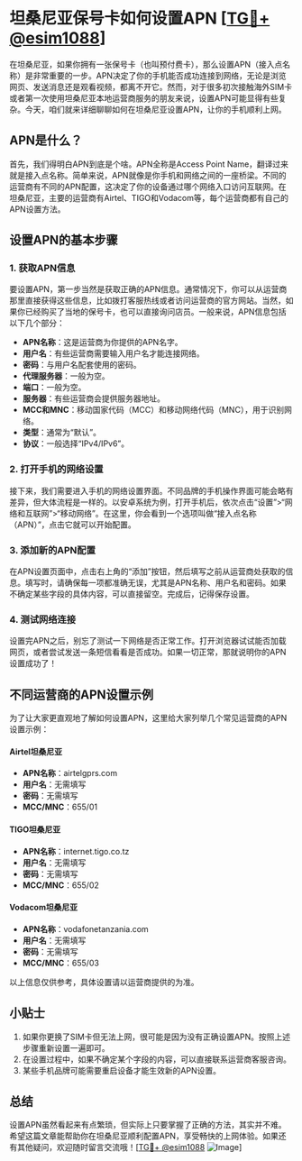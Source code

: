 # 坦桑尼亚保号卡如何设置APN [[TG💪+ @esim1088](https://t.me/s/esim1088)]

在坦桑尼亚，如果你拥有一张保号卡（也叫预付费卡），那么设置APN（接入点名称）是非常重要的一步。APN决定了你的手机能否成功连接到网络，无论是浏览网页、发送消息还是观看视频，都离不开它。然而，对于很多初次接触海外SIM卡或者第一次使用坦桑尼亚本地运营商服务的朋友来说，设置APN可能显得有些复杂。今天，咱们就来详细聊聊如何在坦桑尼亚设置APN，让你的手机顺利上网。

## APN是什么？

首先，我们得明白APN到底是个啥。APN全称是Access Point Name，翻译过来就是接入点名称。简单来说，APN就像是你手机和网络之间的一座桥梁。不同的运营商有不同的APN配置，这决定了你的设备通过哪个网络入口访问互联网。在坦桑尼亚，主要的运营商有Airtel、TIGO和Vodacom等，每个运营商都有自己的APN设置方法。

## 设置APN的基本步骤

### 1. 获取APN信息

要设置APN，第一步当然是获取正确的APN信息。通常情况下，你可以从运营商那里直接获得这些信息，比如拨打客服热线或者访问运营商的官方网站。当然，如果你已经购买了当地的保号卡，也可以直接询问店员。一般来说，APN信息包括以下几个部分：

- **APN名称**：这是运营商为你提供的APN名字。
- **用户名**：有些运营商需要输入用户名才能连接网络。
- **密码**：与用户名配套使用的密码。
- **代理服务器**：一般为空。
- **端口**：一般为空。
- **服务器**：有些运营商会提供服务器地址。
- **MCC和MNC**：移动国家代码（MCC）和移动网络代码（MNC），用于识别网络。
- **类型**：通常为“默认”。
- **协议**：一般选择“IPv4/IPv6”。

### 2. 打开手机的网络设置

接下来，我们需要进入手机的网络设置界面。不同品牌的手机操作界面可能会略有差异，但大体流程是一样的。以安卓系统为例，打开手机后，依次点击“设置”>“网络和互联网”>“移动网络”。在这里，你会看到一个选项叫做“接入点名称（APN）”，点击它就可以开始配置。

### 3. 添加新的APN配置

在APN设置页面中，点击右上角的“添加”按钮，然后填写之前从运营商处获取的信息。填写时，请确保每一项都准确无误，尤其是APN名称、用户名和密码。如果不确定某些字段的具体内容，可以直接留空。完成后，记得保存设置。

### 4. 测试网络连接

设置完APN之后，别忘了测试一下网络是否正常工作。打开浏览器试试能否加载网页，或者尝试发送一条短信看看是否成功。如果一切正常，那就说明你的APN设置成功了！

## 不同运营商的APN设置示例

为了让大家更直观地了解如何设置APN，这里给大家列举几个常见运营商的APN设置示例：

#### Airtel坦桑尼亚
- **APN名称**：airtelgprs.com
- **用户名**：无需填写
- **密码**：无需填写
- **MCC/MNC**：655/01

#### TIGO坦桑尼亚
- **APN名称**：internet.tigo.co.tz
- **用户名**：无需填写
- **密码**：无需填写
- **MCC/MNC**：655/02

#### Vodacom坦桑尼亚
- **APN名称**：vodafonetanzania.com
- **用户名**：无需填写
- **密码**：无需填写
- **MCC/MNC**：655/03

以上信息仅供参考，具体设置请以运营商提供的为准。

## 小贴士

1. 如果你更换了SIM卡但无法上网，很可能是因为没有正确设置APN。按照上述步骤重新设置一遍即可。
2. 在设置过程中，如果不确定某个字段的内容，可以直接联系运营商客服咨询。
3. 某些手机品牌可能需要重启设备才能生效新的APN设置。

## 总结

设置APN虽然看起来有点繁琐，但实际上只要掌握了正确的方法，其实并不难。希望这篇文章能帮助你在坦桑尼亚顺利配置APN，享受畅快的上网体验。如果还有其他疑问，欢迎随时留言交流哦！[[TG💪+ @esim1088](https://t.me/s/esim1088) ![Image](https://i.postimg.cc/4NQfJmqS/Snipaste-2025-05-13-00-14-12.png)]